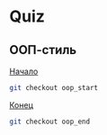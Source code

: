 # Quiz

## ООП-стиль

[Начало](https://github.com/codedojo/quiz/tree/oop_start)

```sh
git checkout oop_start
```

[Конец](https://github.com/codedojo/quiz/tree/oop_end)

```sh
git checkout oop_end
```